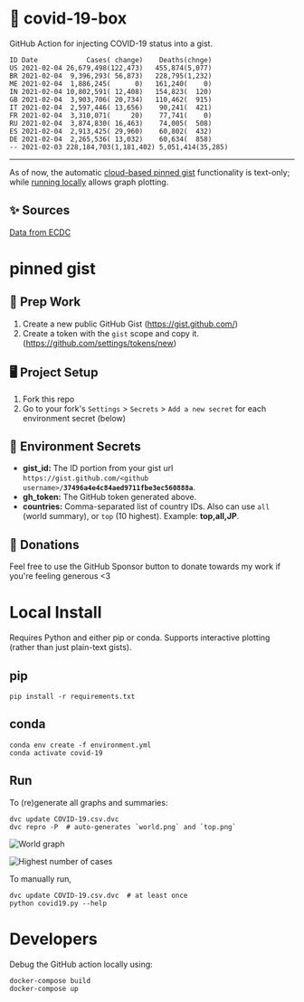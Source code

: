 # 🏥 covid-19-box

GitHub Action for injecting COVID-19 status into a gist.

```
ID Date            Cases( change)    Deaths(chnge)
US 2021-02-04 26,679,498(122,473)   455,874(5,077)
BR 2021-02-04  9,396,293( 56,873)   228,795(1,232)
ME 2021-02-04  1,886,245(      0)   161,240(    0)
IN 2021-02-04 10,802,591( 12,408)   154,823(  120)
GB 2021-02-04  3,903,706( 20,734)   110,462(  915)
IT 2021-02-04  2,597,446( 13,656)    90,241(  421)
FR 2021-02-04  3,310,071(     20)    77,741(    0)
RU 2021-02-04  3,874,830( 16,463)    74,005(  508)
ES 2021-02-04  2,913,425( 29,960)    60,802(  432)
DE 2021-02-04  2,265,536( 13,032)    60,634(  858)
-- 2021-02-03 228,184,703(1,181,402) 5,051,414(35,285)
```

---

As of now, the automatic [cloud-based pinned gist](#pinned-gist) functionality is text-only;
while [running locally](#local-install) allows graph plotting.

## ✨ Sources

[Data from ECDC](https://www.ecdc.europa.eu/en/publications-data/download-todays-data-geographic-distribution-covid-19-cases-worldwide)

# pinned gist

## 🎒 Prep Work
1. Create a new public GitHub Gist (https://gist.github.com/)
1. Create a token with the `gist` scope and copy it. (https://github.com/settings/tokens/new)

## 🖥 Project Setup
1. Fork this repo
1. Go to your fork's `Settings` > `Secrets` > `Add a new secret` for each environment secret (below)

## 🤫 Environment Secrets
- **gist_id:** The ID portion from your gist url `https://gist.github.com/<github username>/`**`37496a4e4c84aed9711fbe3ec560888a`**.
- **gh_token:** The GitHub token generated above.
- **countries:** Comma-separated list of country IDs. Also can use `all` (world summary), or `top` (10 highest). Example: **top,all,JP**.

## 💸 Donations

Feel free to use the GitHub Sponsor button to donate towards my work if you're feeling generous <3

# Local Install

Requires Python and either pip or conda. Supports interactive plotting (rather than just plain-text gists).

## pip

```
pip install -r requirements.txt
```

## conda

```
conda env create -f environment.yml
conda activate covid-19
```

## Run

To (re)generate all graphs and summaries:

```
dvc update COVID-19.csv.dvc
dvc repro -P  # auto-generates `world.png` and `top.png`
```

![World graph](world.png)

![Highest number of cases](top.png)

To manually run,

```
dvc update COVID-19.csv.dvc  # at least once
python covid19.py --help
```

# Developers

Debug the GitHub action locally using:

```
docker-compose build
docker-compose up
```
